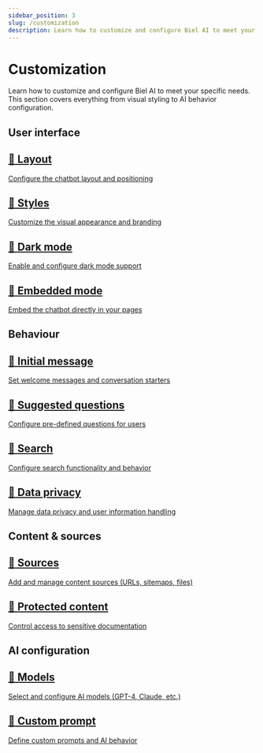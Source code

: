 ```yaml
---
sidebar_position: 3
slug: /customization
description: Learn how to customize and configure Biel AI to meet your specific needs.
---
```


# Customization

Learn how to customize and configure Biel AI to meet your specific needs. This section covers everything from visual styling to AI behavior configuration.

## User interface

<section className="row">
  <article className="docCardListItem_W1sv col col--6">
    <a className="card padding--lg cardContainer_fWXF" href="/customization/layout">
      <h2 className="text--truncate cardTitle_rnsV" title="Layout">📄️ Layout</h2>
      <p className="text--truncate cardDescription_PWke" title="Configure the chatbot layout and positioning">Configure the chatbot layout and positioning</p>
    </a>
  </article>
  
  <article className="docCardListItem_W1sv col col--6">
    <a className="card padding--lg cardContainer_fWXF" href="/customization/styles">
      <h2 className="text--truncate cardTitle_rnsV" title="Styles">📄️ Styles</h2>
      <p className="text--truncate cardDescription_PWke" title="Customize the visual appearance and branding">Customize the visual appearance and branding</p>
    </a>
  </article>
  
  <article className="docCardListItem_W1sv col col--6">
    <a className="card padding--lg cardContainer_fWXF" href="/customization/dark-mode">
      <h2 className="text--truncate cardTitle_rnsV" title="Dark mode">📄️ Dark mode</h2>
      <p className="text--truncate cardDescription_PWke" title="Enable and configure dark mode support">Enable and configure dark mode support</p>
    </a>
  </article>
  
  <article className="docCardListItem_W1sv col col--6">
    <a className="card padding--lg cardContainer_fWXF" href="/customization/embedded-mode">
      <h2 className="text--truncate cardTitle_rnsV" title="Embedded mode">📄️ Embedded mode</h2>
      <p className="text--truncate cardDescription_PWke" title="Embed the chatbot directly in your pages">Embed the chatbot directly in your pages</p>
    </a>
  </article>
</section>

## Behaviour

<section className="row">
  <article className="docCardListItem_W1sv col col--6">
    <a className="card padding--lg cardContainer_fWXF" href="/customization/initial-message">
      <h2 className="text--truncate cardTitle_rnsV" title="Initial message">📄️ Initial message</h2>
      <p className="text--truncate cardDescription_PWke" title="Set welcome messages and conversation starters">Set welcome messages and conversation starters</p>
    </a>
  </article>
  
  <article className="docCardListItem_W1sv col col--6">
    <a className="card padding--lg cardContainer_fWXF" href="/customization/suggested-questions">
      <h2 className="text--truncate cardTitle_rnsV" title="Suggested questions">📄️ Suggested questions</h2>
      <p className="text--truncate cardDescription_PWke" title="Configure pre-defined questions for users">Configure pre-defined questions for users</p>
    </a>
  </article>
  
  <article className="docCardListItem_W1sv col col--6">
    <a className="card padding--lg cardContainer_fWXF" href="/customization/search">
      <h2 className="text--truncate cardTitle_rnsV" title="Search">📄️ Search</h2>
      <p className="text--truncate cardDescription_PWke" title="Configure search functionality and behavior">Configure search functionality and behavior</p>
    </a>
  </article>
  
  <article className="docCardListItem_W1sv col col--6">
    <a className="card padding--lg cardContainer_fWXF" href="/customization/data-privacy">
      <h2 className="text--truncate cardTitle_rnsV" title="Data privacy">📄️ Data privacy</h2>
      <p className="text--truncate cardDescription_PWke" title="Manage data privacy and user information handling">Manage data privacy and user information handling</p>
    </a>
  </article>
</section>

## Content & sources

<section className="row">
  <article className="docCardListItem_W1sv col col--6">
    <a className="card padding--lg cardContainer_fWXF" href="/customization/sources">
      <h2 className="text--truncate cardTitle_rnsV" title="Sources">📄️ Sources</h2>
      <p className="text--truncate cardDescription_PWke" title="Add and manage content sources (URLs, sitemaps, files)">Add and manage content sources (URLs, sitemaps, files)</p>
    </a>
  </article>
  
  <article className="docCardListItem_W1sv col col--6">
    <a className="card padding--lg cardContainer_fWXF" href="/customization/protected-content">
      <h2 className="text--truncate cardTitle_rnsV" title="Protected content">📄️ Protected content</h2>
      <p className="text--truncate cardDescription_PWke" title="Control access to sensitive documentation">Control access to sensitive documentation</p>
    </a>
  </article>
</section>

## AI configuration

<section className="row">
  <article className="docCardListItem_W1sv col col--6">
    <a className="card padding--lg cardContainer_fWXF" href="/customization/models">
      <h2 className="text--truncate cardTitle_rnsV" title="Models">📄️ Models</h2>
      <p className="text--truncate cardDescription_PWke" title="Select and configure AI models (GPT-4, Claude, etc.)">Select and configure AI models (GPT-4, Claude, etc.)</p>
    </a>
  </article>
  
  <article className="docCardListItem_W1sv col col--6">
    <a className="card padding--lg cardContainer_fWXF" href="/customization/custom-prompt">
      <h2 className="text--truncate cardTitle_rnsV" title="Custom prompt">📄️ Custom prompt</h2>
      <p className="text--truncate cardDescription_PWke" title="Define custom prompts and AI behavior">Define custom prompts and AI behavior</p>
    </a>
  </article>
</section> 